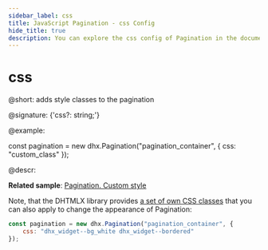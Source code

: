 ```yaml
---
sidebar_label: css
title: JavaScript Pagination - css Config 
hide_title: true
description: You can explore the css config of Pagination in the documentation of the DHTMLX JavaScript UI library. Browse developer guides and API reference, try out code examples and live demos, and download a free 30-day evaluation version of DHTMLX Suite 7.
---
```

 
# css

@short: adds style classes to the pagination

@signature: {'css?: string;'}

@example:
<style>
	.custom_class {
		margin: 0px;
	}

	.custom_class button span.dxi {
		color: #5858E3;
	}
</style>

const pagination = new dhx.Pagination("pagination_container", {
    css: "custom_class" 
});

@descr:

**Related sample**: [Pagination. Custom style](https://snippet.dhtmlx.com/e7bujtsu)

Note, that the DHTMLX library provides [a set of own CSS classes](helpers/base_elements.md#list-of-css-classes-for-styling-a-widget) that you can also apply to change the appearance of Pagination:

~~~js
const pagination = new dhx.Pagination("pagination_container", {
    css: "dhx_widget--bg_white dhx_widget--bordered"
});
~~~

[comment]: # (@related: pagination/customization.md)
